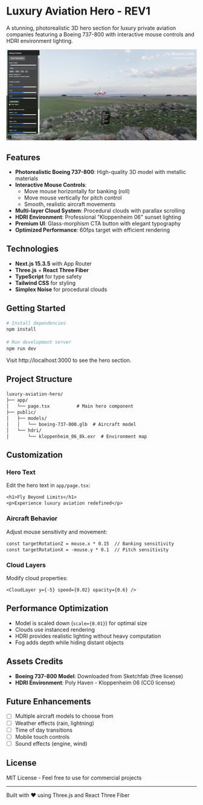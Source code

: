 # Luxury Aviation Hero - REV1

A stunning, photorealistic 3D hero section for luxury private aviation companies featuring a Boeing 737-800 with interactive mouse controls and HDRI environment lighting.

![Luxury Aviation Hero Screenshot](./luxury-aviation-hero-REV1.png)

## Features

- **Photorealistic Boeing 737-800**: High-quality 3D model with metallic materials
- **Interactive Mouse Controls**: 
  - Move mouse horizontally for banking (roll)
  - Move mouse vertically for pitch control
  - Smooth, realistic aircraft movements
- **Multi-layer Cloud System**: Procedural clouds with parallax scrolling
- **HDRI Environment**: Professional "Kloppenheim 06" sunset lighting
- **Premium UI**: Glass-morphism CTA button with elegant typography
- **Optimized Performance**: 60fps target with efficient rendering

## Technologies

- **Next.js 15.3.5** with App Router
- **Three.js** + **React Three Fiber**
- **TypeScript** for type safety
- **Tailwind CSS** for styling
- **Simplex Noise** for procedural clouds

## Getting Started

```bash
# Install dependencies
npm install

# Run development server
npm run dev
```

Visit http://localhost:3000 to see the hero section.

## Project Structure

```
luxury-aviation-hero/
├── app/
│   └── page.tsx          # Main hero component
├── public/
│   ├── models/
│   │   └── boeing-737-800.glb  # Aircraft model
│   └── hdri/
│       └── kloppenheim_06_8k.exr  # Environment map
```

## Customization

### Hero Text
Edit the hero text in `app/page.tsx`:
```tsx
<h1>Fly Beyond Limits</h1>
<p>Experience luxury aviation redefined</p>
```

### Aircraft Behavior
Adjust mouse sensitivity and movement:
```tsx
const targetRotationZ = mouse.x * 0.15  // Banking sensitivity
const targetRotationX = -mouse.y * 0.1  // Pitch sensitivity
```

### Cloud Layers
Modify cloud properties:
```tsx
<CloudLayer y={-5} speed={0.02} opacity={0.6} />
```

## Performance Optimization

- Model is scaled down (`scale={0.01}`) for optimal size
- Clouds use instanced rendering
- HDRI provides realistic lighting without heavy computation
- Fog adds depth while hiding distant objects

## Assets Credits

- **Boeing 737-800 Model**: Downloaded from Sketchfab (free license)
- **HDRI Environment**: Poly Haven - Kloppenheim 06 (CC0 license)

## Future Enhancements

- [ ] Multiple aircraft models to choose from
- [ ] Weather effects (rain, lightning)
- [ ] Time of day transitions
- [ ] Mobile touch controls
- [ ] Sound effects (engine, wind)

## License

MIT License - Feel free to use for commercial projects

---

Built with ❤️ using Three.js and React Three Fiber
